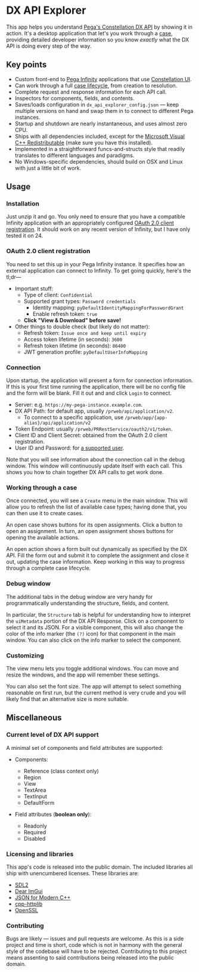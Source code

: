 # DX API Explorer

This app helps you understand [Pega's Constellation DX API](https://docs.pega.com/bundle/dx-api/page/platform/dx-api/dx-api-version-2-con.html) by showing it in action. It's a desktop application that let's you work through a [case](https://docs.pega.com/bundle/platform/page/platform/case-management/case-management-overview.html), providing detailed developer information so you know *exactly* what the DX API is doing every step of the way.

## Key points

- Custom front-end to [Pega Infinity](https://www.pega.com/infinity) applications that use [Constellation UI](https://docs.pega.com/bundle/platform/page/platform/user-experience/constellation-architecture.html).
- Can work through a full [case lifecycle](https://docs.pega.com/bundle/platform/page/platform/case-management/case-life-cycle-elements.html), from creation to resolution.
- Complete request and response information for each API call.
- Inspectors for components, fields, and contents.
- Saves/loads configuration in `dx_api_explorer_config.json` — keep multiple versions on hand and swap them in to connect to different Pega instances.
- Startup and shutdown are nearly instantaneous, and uses almost zero CPU.
- Ships with all dependencies included, except for the [Microsoft Visual C++ Redistributable](https://aka.ms/vs/17/release/vc_redist.x64.exe) (make sure you have this installed).
- Implemented in a straightforward funcs-and-structs style that readily translates to different languages and paradigms.
- No Windows-specific dependencies, should build on OSX and Linux with just a little bit of work.

## Usage

### Installation

Just unzip it and go. You only need to ensure that you have a compatible Infinity application with an appropriately configured [OAuth 2.0 client registration](https://docs.pega.com/bundle/platform/page/platform/security/set-up-oauth-2-client-registration.html). It should work on any recent version of Infinity, but I have only tested it on 24.

### OAuth 2.0 client registration

You need to set this up in your Pega Infinity instance. It specifies how an external application can connect to Infinity. To get going quickly, here's the tl;dr—
- Important stuff:
	- Type of client: `Confidential`
	- Supported grant types: `Password credentials`
		- Identity mapping: `pyDefaultIdentityMappingForPasswordGrant`
		- Enable refresh token: `true`
	- **Click "View & Download" before save!**
- Other things to double check (but likely do not matter):
	- Refresh token: `Issue once and keep until expiry`
	- Access token lifetime (in seconds): `3600`
	- Refresh token lifetime (in seconds): `86400`
	- JWT generation profile: `pyDefaultUserInfoMapping`

### Connection

Upon startup, the application will present a form for connection information. If this is your first time running the application, there will be no config file and the form will be blank. Fill it out and and click `Login` to connect.

* Server: e.g. `https://my-pega-instance.example.com`.
* DX API Path: for default app, usually `/prweb/api/application/v2`.
	* To connect to a specific application, use `/prweb/app/{app-alias}/api/application/v2`
* Token Endpoint: usually `/prweb/PRRestService/oauth2/v1/token`.
* Client ID and Client Secret: obtained from the OAuth 2.0 client registration.
* User ID and Password: for [a supported user](https://docs.pega.com/bundle/dx-api/page/platform/dx-api/security-settings-v2.html).

Note that you will see information about the connection call in the debug window. This window will continuously update itself with each call. This shows you how to chain together DX API calls to get work done.

### Working through a case

Once connected, you will see a `Create` menu in the main window. This will allow you to refresh the list of available case types; having done that, you can then use it to create cases.

An open case shows buttons for its open assignments. Click a button to open an assignment. In turn, an open assignment shows buttons for opening the available actions.

An open action shows a form built out dynamically as specified by the DX API. Fill the form out and submit it to complete the assignment and close it out, updating the case information. Keep working in this way to progress through a complete case lifecycle.

### Debug window
The additional tabs in the debug window are very handy for programmatically understanding the structure, fields, and content.

In particular, the `Structure` tab is helpful for understanding how to interpret the `uiMetadata` portion of the DX API Response. Click on a component to select it and its JSON. For a visible component, this will also change the color of the info marker (the `(?)` icon) for that component in the main window. You can also click on the info marker to select the component.

### Customizing
The view menu lets you toggle additional windows. You can move and resize the windows, and the app will remember these settings.

You can also set the font size. The app will attempt to select something reasonable on first run, but the current method is very crude and you will likely find that an alternative size is more suitable.

## Miscellaneous

### Current level of DX API support

A minimal set of components and field attributes are supported:

- Components:
	- Reference (class context only)
	- Region
	- View
	- TextArea
	- TextInput
	- DefaultForm

- Field attributes (**boolean only**):
	- Readonly
	- Required
	- Disabled

### Licensing and libraries

This app's code is released into the public domain. The included libraries all ship with unencumbered licenses. These libraries are:

- [SDL2](https://github.com/libsdl-org/SDL/tree/SDL2)
- [Dear ImGui](https://github.com/ocornut/imgui)
- [JSON for Modern C++](https://github.com/nlohmann/json)
- [cpp-httplib](https://github.com/yhirose/cpp-httplib)
- [OpenSSL](https://github.com/openssl/openssl)


### Contributing

Bugs are likely — issues and pull requests are welcome. As this is a side project and time is short, code which is not in harmony with the general style of the codebase will have to be rejected. Contributing to this project means assenting to said contributions being released into the public domain.
